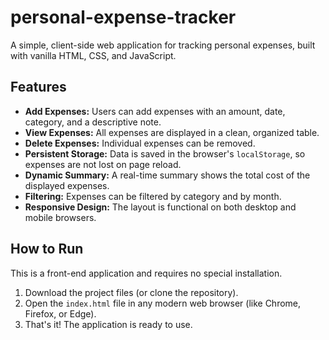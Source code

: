 # personal-expense-tracker

A simple, client-side web application for tracking personal expenses, built with vanilla HTML, CSS, and JavaScript.

## Features

* **Add Expenses:** Users can add expenses with an amount, date, category, and a descriptive note.
* **View Expenses:** All expenses are displayed in a clean, organized table.
* **Delete Expenses:** Individual expenses can be removed.
* **Persistent Storage:** Data is saved in the browser's `localStorage`, so expenses are not lost on page reload.
* **Dynamic Summary:** A real-time summary shows the total cost of the displayed expenses.
* **Filtering:** Expenses can be filtered by category and by month.
* **Responsive Design:** The layout is functional on both desktop and mobile browsers.

## How to Run

This is a front-end application and requires no special installation.

1.  Download the project files (or clone the repository).
2.  Open the `index.html` file in any modern web browser (like Chrome, Firefox, or Edge).
3.  That's it! The application is ready to use.
